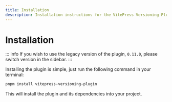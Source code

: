```yaml
---
title: Installation
description: Installation instructions for the VitePress Versioning Plugin
---
```


# Installation

::: info
If you wish to use the legacy version of the plugin, `0.11.0`, please switch version in the sidebar.
:::

Installing the plugin is simple, just run the following command in your terminal:

```sh
pnpm install vitepress-versioning-plugin
```

This will install the plugin and its dependencies into your project.
